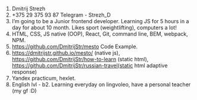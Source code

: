 1. Dmitrij Strezh
2. +375 29 375 93 87 Telegram - Strezh_D
2. I’m going to be a Junior frontend developer. Learning JS for 5 hours in a day for about 10 month. Likes sport (weightlifting), computers a lot!
3. HTML, CSS, JS native (OOP), React, Git, command line, BEM, webpack, NPM.
4. https://github.com/DmitrijStr/mesto Code Example.
5. https://dmitrijstr.github.io/mesto/ (native js), https://github.com/DmitrijStr/how-to-learn (static html), https://github.com/DmitrijStr/russian-travel(static html adaptive response)
6. Yandex practicum, hexlet.
7. English lvl - b2. Learning everyday on lingvoleo, have a personal teacher (my gf :D)

